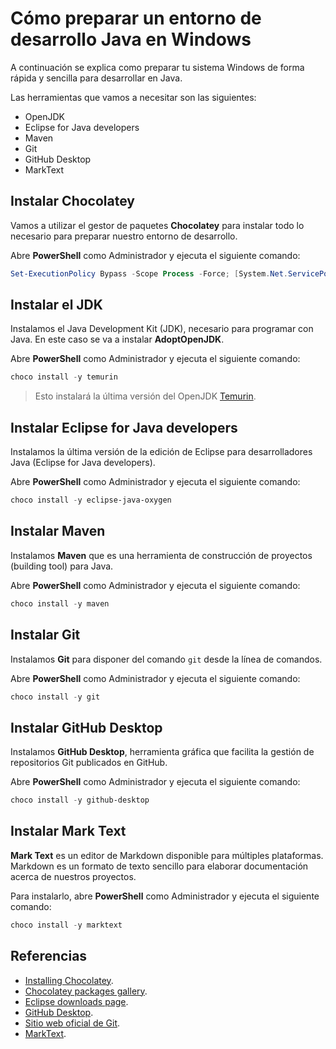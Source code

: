 # Cómo preparar un entorno de desarrollo Java en Windows

A continuación se explica como preparar tu sistema Windows de forma rápida y sencilla para desarrollar en Java.

Las herramientas que vamos a necesitar son las siguientes:

- OpenJDK
- Eclipse for Java developers
- Maven
- Git
- GitHub Desktop
- MarkText

## Instalar Chocolatey

Vamos a utilizar el gestor de paquetes **Chocolatey** para instalar todo lo necesario para preparar nuestro entorno de desarrollo.

Abre **PowerShell** como Administrador y ejecuta el siguiente comando:

```powershell
Set-ExecutionPolicy Bypass -Scope Process -Force; [System.Net.ServicePointManager]::SecurityProtocol = [System.Net.ServicePointManager]::SecurityProtocol -bor 3072; iex ((New-Object System.Net.WebClient).DownloadString('https://community.chocolatey.org/install.ps1'))
```

## Instalar el JDK

Instalamos el Java Development Kit (JDK), necesario para programar con Java. En este caso se va a instalar **AdoptOpenJDK**.

Abre **PowerShell** como Administrador y ejecuta el siguiente comando:

```powershell
choco install -y temurin
```

> Esto instalará la última versión del OpenJDK [Temurin](https://adoptium.net/).

## Instalar Eclipse for Java developers

Instalamos la última versión de la edición de Eclipse para desarrolladores Java (Eclipse for Java developers).

Abre **PowerShell** como Administrador y ejecuta el siguiente comando:

```powershell
choco install -y eclipse-java-oxygen
```

## Instalar Maven

Instalamos **Maven** que es una herramienta de construcción de proyectos (building tool) para Java.

Abre **PowerShell** como Administrador y ejecuta el siguiente comando:

```powershell
choco install -y maven
```

## Instalar Git

Instalamos **Git** para disponer del comando `git` desde la línea de comandos.

Abre **PowerShell** como Administrador y ejecuta el siguiente comando:

```powershell
choco install -y git
```

## Instalar GitHub Desktop

Instalamos **GitHub Desktop**, herramienta gráfica que facilita la gestión de repositorios Git publicados en GitHub.

Abre **PowerShell** como Administrador y ejecuta el siguiente comando:

```powershell
choco install -y github-desktop
```

## Instalar Mark Text

**Mark Text** es un editor de Markdown disponible para múltiples plataformas. Markdown es un formato de texto sencillo para elaborar documentación acerca de nuestros proyectos.

Para instalarlo, abre **PowerShell** como Administrador y ejecuta el siguiente comando:

```powershell
choco install -y marktext
```

## Referencias

- [Installing Chocolatey](https://chocolatey.org/install).
- [Chocolatey packages gallery](https://chocolatey.org/packages).
- [Eclipse downloads page](https://www.eclipse.org/downloads/).
- [GitHub Desktop](https://desktop.github.com/).
- [Sitio web oficial de Git](https://git-scm.com/).
- [MarkText](https://marktext.app/).